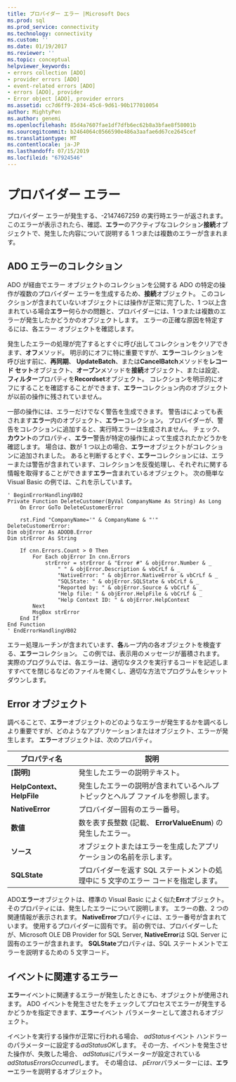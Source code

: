 ```yaml
---
title: プロバイダー エラー |Microsoft Docs
ms.prod: sql
ms.prod_service: connectivity
ms.technology: connectivity
ms.custom: ''
ms.date: 01/19/2017
ms.reviewer: ''
ms.topic: conceptual
helpviewer_keywords:
- errors collection [ADO]
- provider errors [ADO]
- event-related errors [ADO]
- errors [ADO], provider
- Error object [ADO], provider errors
ms.assetid: cc7d6ff9-2034-45c6-9d61-90b177010054
author: MightyPen
ms.author: genemi
ms.openlocfilehash: 85d4a7607fae1df7dfb6ec62b8a3bfae8f58001b
ms.sourcegitcommit: b2464064c0566590e486a3aafae6d67ce2645cef
ms.translationtype: MT
ms.contentlocale: ja-JP
ms.lasthandoff: 07/15/2019
ms.locfileid: "67924546"
---
```

# <a name="provider-errors"></a>プロバイダー エラー
プロバイダー エラーが発生する、-2147467259 の実行時エラーが返されます。 このエラーが表示されたら、確認、**エラー**のアクティブなコレクション**接続**オブジェクトで、発生した内容について説明する 1 つまたは複数のエラーが含まれます。  
  
## <a name="the-ado-errors-collection"></a>ADO エラーのコレクション  
 ADO が経由でエラー オブジェクトのコレクションを公開する ADO の特定の操作が複数のプロバイダー エラーを生成するため、**接続**オブジェクト。 このコレクションが含まれていないオブジェクトには操作が正常に完了した、1 つ以上含まれている場合**エラー**何らかの問題と、プロバイダーには、1 つまたは複数のエラーが発生したかどうかのオブジェクトします。 エラーの正確な原因を特定するには、各エラー オブジェクトを確認します。  
  
 発生したエラーの処理が完了するとすぐに呼び出してコレクションをクリアできます、**オフ**メソッド。 明示的にオフに特に重要ですが、**エラー**コレクションを呼び出す前に、**再同期**、 **UpdateBatch**、または**CancelBatch**メソッドを**レコード セット**オブジェクト、**オープン**メソッドを**接続**オブジェクト、または設定、**フィルター**プロパティを**Recordset**オブジェクト。 コレクションを明示的にオフにすることを確認することができます、**エラー**コレクション内のオブジェクトが以前の操作に残されていません。  
  
 一部の操作には、エラーだけでなく警告を生成できます。 警告はによっても表されます**エラー**内のオブジェクト、**エラー**コレクション。 プロバイダーが、警告をコレクションに追加すると、実行時エラーは生成されません。 チェック、**カウント**のプロパティ、**エラー**警告が特定の操作によって生成されたかどうかを確認します。 場合は、数が 1 つ以上の場合、**エラー**オブジェクトがコレクションに追加されました。 あると判断するとすぐ、**エラー**コレクションには、エラーまたは警告が含まれています、コレクションを反復処理し、それぞれに関する情報を取得することができます**エラー**含まれているオブジェクト。 次の簡単な Visual Basic の例では、これを示しています。  
  
```  
' BeginErrorHandlingVB02  
Private Function DeleteCustomer(ByVal CompanyName As String) As Long  
    On Error GoTo DeleteCustomerError  
  
    rst.Find "CompanyName='" & CompanyName & "'"  
DeleteCustomerError:  
Dim objError As ADODB.Error  
Dim strError As String  
  
    If cnn.Errors.Count > 0 Then  
        For Each objError In cnn.Errors  
            strError = strError & "Error #" & objError.Number & _  
                " " & objError.Description & vbCrLf & _  
                "NativeError: " & objError.NativeError & vbCrLf & _  
                "SQLState: " & objError.SQLState & vbCrLf & _  
                "Reported by: " & objError.Source & vbCrLf & _  
                "Help file: " & objError.HelpFile & vbCrLf & _  
                "Help Context ID: " & objError.HelpContext  
        Next  
        MsgBox strError  
    End If  
End Function  
' EndErrorHandlingVB02  
```  
  
 エラー処理ルーチンが含まれています、**各**ループ内の各オブジェクトを検査する、**エラー**コレクション。 この例では、表示用のメッセージが蓄積されます。 実際のプログラムでは、各エラーは、適切なタスクを実行するコードを記述しますすべてを閉じるなどのファイルを開くし、適切な方法でプログラムをシャット ダウンします。  
  
## <a name="the-error-object"></a>Error オブジェクト  
 調べることで、**エラー**オブジェクトのどのようなエラーが発生するかを調べるしより重要ですが、どのようなアプリケーションまたはオブジェクト、エラーが発生します。 **エラー**オブジェクトは、次のプロパティ。  
  
|プロパティ名|説明|  
|-------------------|-----------------|  
|**[説明]**|発生したエラーの説明テキスト。|  
|**HelpContext、HelpFile**|発生したエラーの説明が含まれているヘルプ トピックとヘルプ ファイルを参照します。|  
|**NativeError**|プロバイダー固有のエラー番号。|  
|**数値**|数を表す長整数 (記載、 **ErrorValueEnum**) の発生したエラー。|  
|**ソース**|オブジェクトまたはエラーを生成したアプリケーションの名前を示します。|  
|**SQLState**|プロバイダーを返す SQL ステートメントの処理中に 5 文字のエラー コードを指定します。|  
  
 ADO**エラー**オブジェクトは、標準の Visual Basic によく似た**Err**オブジェクト。 そのプロパティには、発生したエラーについて説明します。 エラーの数、2 つの関連情報が表示されます。 **NativeError**プロパティには、エラー番号が含まれています。 使用するプロバイダーに固有です。 前の例では、プロバイダーしたが、Microsoft OLE DB Provider for SQL Server, **NativeError**は SQL Server に固有のエラーが含まれます。 **SQLState**プロパティは、SQL ステートメントでエラーを説明するための 5 文字コード。  
  
## <a name="event-related-errors"></a>イベントに関連するエラー  
 **エラー**イベントに関連するエラーが発生したときにも、オブジェクトが使用されます。 ADO イベントを発生させたをチェックしてプロセスでエラーが発生するかどうかを指定できます、**エラー**イベント パラメーターとして渡されるオブジェクト。  
  
 イベントを実行する操作が正常に行われる場合、 *adStatus*イベント ハンドラーのパラメーターに設定する*adStatusOK*します。 その一方、イベントを発生させた操作が、失敗した場合、 *adStatus*にパラメーターが設定されている*adStatusErrorsOccurred*します。 その場合は、 *pError*パラメーターには、**エラー**エラーを説明するオブジェクト。

